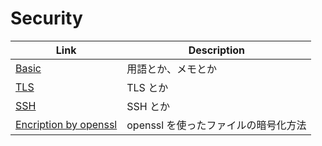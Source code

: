 # Security

| Link                                              | Description                          |
| ------------------------------------------------- | ------------------------------------ |
| [Basic](basic.md)                                 | 用語とか、メモとか                   |
| [TLS](tls.md)                                     | TLS とか                             |
| [SSH](ssh.md)                                     | SSH とか                             |
| [Encription by openssl](Encription_by_openssl.md) | openssl を使ったファイルの暗号化方法 |
